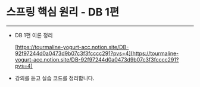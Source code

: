 # 스프링 핵심 원리 - DB 1편
---
- DB 1편 이론 정리
    
    [https://tourmaline-yogurt-acc.notion.site/DB-92f97244d0a0473d9b07c3f3fcccc291?pvs=4](https://tourmaline-yogurt-acc.notion.site/DB-92f97244d0a0473d9b07c3f3fcccc291?pvs=4)
    
- 강의를 듣고 실습 코드를 정리합니다.
